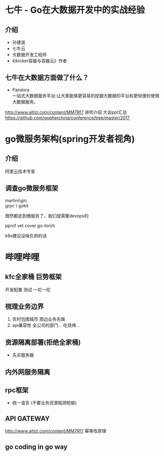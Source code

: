 # 七牛 - Go在大数据开发中的实战经验



## 介绍
- 孙建波
- 七牛云
- 大数据开发工程师
- 《docker容器与容器云》作者

## 七牛在大数据方面做了什么？
- Pandora  
一站式大数据服务平台:让大家能够更容易的挖掘大数据的平台和更轻便的使用大数据服务。  


http://www.aitizi.com/content/MM7Rf7 讲师介绍
大会ppt汇总
https://github.com/gopherchina/conference/tree/master/2017

# go微服务架构(spring开发者视角)
## 介绍
阿里云技术专家

## 调查go微服务框架
martini\gin\
grpc \ gokit


既然都走到微服务了，我们就需要devops的

pprof vet cover
go-torch

k8s建议没啥负担的话


# 哔哩哔哩
## kfc全家桶 巨势框架
开发配置
测试
一坨一坨
## 梳理业务边界
1. 农村包围城市  周边业务先做
2. api兼容性  全公司的部门... 吃烧烤...
## 资源隔离部署(拒绝全家桶)
  - 先买服务器
## 内外网服务隔离
## rpc框架
- 统一语言 (不要业务资源瓶颈短板)
## API GATEWAY

http://www.aitizi.com/content/MM7Rf7  幂等性原理
## go coding in go way
